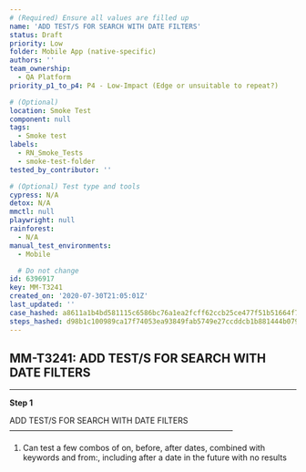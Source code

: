 ```yaml
---
# (Required) Ensure all values are filled up
name: 'ADD TEST/S FOR SEARCH WITH DATE FILTERS'
status: Draft
priority: Low
folder: Mobile App (native-specific)
authors: ''
team_ownership:
  - QA Platform
priority_p1_to_p4: P4 - Low-Impact (Edge or unsuitable to repeat?)

# (Optional)
location: Smoke Test
component: null
tags:
  - Smoke test
labels:
  - RN_Smoke_Tests
  - smoke-test-folder
tested_by_contributor: ''

# (Optional) Test type and tools
cypress: N/A
detox: N/A
mmctl: null
playwright: null
rainforest:
  - N/A
manual_test_environments:
  - Mobile

  # Do not change
id: 6396917
key: MM-T3241
created_on: '2020-07-30T21:05:01Z'
last_updated: ''
case_hashed: a8611a1b4bd581115c6586bc76a1ea2fcff62ccb25ce477f51b51664f75e4312a3b0f94e390d67fb604013bd7aa044f0
steps_hashed: d98b1c100989ca17f74053ea93849fab5749e27ccddcb1b881444b079da4a4d19db088f9e5586f21e66bd3c04dfb370c
---
```


<!-- (Auto-generated) Based on frontmatter's "key" and "name" -->

## MM-T3241: ADD TEST/S FOR SEARCH WITH DATE FILTERS

---

**Step 1**

ADD TEST/S FOR SEARCH WITH DATE FILTERS\
————————————————————————————

1. Can test a few combos of on, before, after dates, combined with keywords and from:, including after a date in the future with no results
